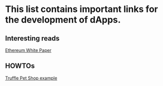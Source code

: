 # This list contains important links for the development of dApps.


## Interesting reads

[Ethereum White Paper](https://github.com/ethereum/wiki/wiki/White-Paper)


## HOWTOs

[Truffle Pet Shop example](http://truffleframework.com/tutorials/pet-shop)